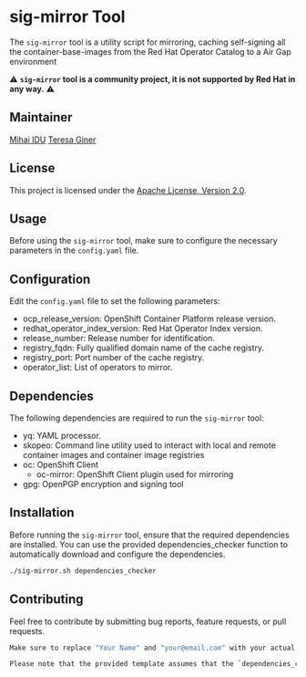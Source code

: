 # sig-mirror Tool

The `sig-mirror` tool is a utility script for mirroring, caching self-signing all the container-base-images from the Red Hat Operator Catalog to a Air Gap environment



:warning: **`sig-mirror` tool is a community project, it is not supported by Red Hat in any way.** :warning:


## Maintainer

[Mihai IDU](mailto:midu@redhat.com)
[Teresa Giner](mailto:tginer@redhat.com)

## License

This project is licensed under the [Apache License, Version 2.0](http://www.apache.org/licenses/LICENSE-2.0).

## Usage

Before using the `sig-mirror` tool, make sure to configure the necessary parameters in the `config.yaml` file.

## Configuration

Edit the `config.yaml` file to set the following parameters:

- ocp_release_version: OpenShift Container Platform release version.
- redhat_operator_index_version: Red Hat Operator Index version.
- release_number: Release number for identification.
- registry_fqdn: Fully qualified domain name of the cache registry.
- registry_port: Port number of the cache registry.
- operator_list: List of operators to mirror.

## Dependencies

The following dependencies are required to run the `sig-mirror` tool:

- yq: YAML processor.
- skopeo: Command line utility used to interact with local and remote container images and container image registries
- oc: OpenShift Client
    - oc-mirror: OpenShift Client plugin used for mirroring 
- gpg: OpenPGP encryption and signing tool


## Installation

Before running the `sig-mirror` tool, ensure that the required dependencies are installed. You can use the provided dependencies_checker function to automatically download and configure the dependencies.

```bash
./sig-mirror.sh dependencies_checker
```

## Contributing

Feel free to contribute by submitting bug reports, feature requests, or pull requests.

```bash
Make sure to replace "Your Name" and "your@email.com" with your actual name and email address. Additionally, update the "Usage," "Configuration," and "Mirroring" sections based on the specific instructions for your tool.

Please note that the provided template assumes that the `dependencies_checker` and `mirroring_to_cache_registry` functions are part of the script and that the `yq` dependency is necessary. Adjust the README accordingly if there are additional or different dependencies.
```
